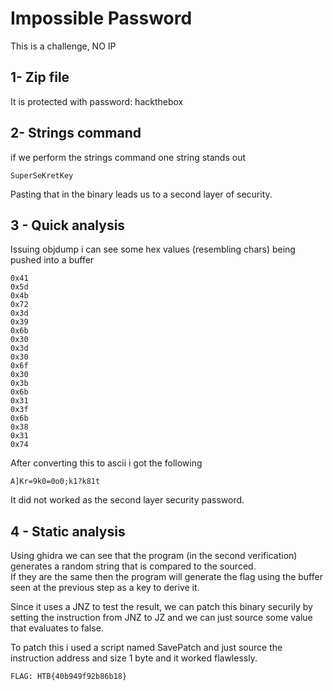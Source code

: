 # Impossible Password

This is a challenge, NO IP

## 1- Zip file

It is protected with password: hackthebox <br>

## 2- Strings command

if we perform the strings command one string stands out

```
SuperSeKretKey
```

Pasting that in the binary leads us to a second layer of security.

## 3 - Quick analysis

Issuing objdump i can see some hex values (resembling chars) being pushed into a buffer
```
0x41
0x5d
0x4b
0x72
0x3d
0x39
0x6b
0x30
0x3d
0x30
0x6f
0x30
0x3b
0x6b
0x31
0x3f
0x6b
0x38
0x31 
0x74
```

After converting this to ascii i got the following

```
A]Kr=9k0=0o0;k1?k81t
```

It did not worked as the second layer security password.

## 4 - Static analysis

Using ghidra we can see that the program (in the second verification) generates a random string that is compared to the sourced.<br>
If they are the same then the program will generate the flag using the buffer seen at the previous step as a key to derive it. <br>

Since it uses a JNZ to test the result, we can patch this binary securily by setting the instruction from JNZ to JZ and we can just source some value that evaluates to false.
<br>

To patch this i used a script named SavePatch and just source the instruction address and size 1 byte and it worked flawlessly.

```
FLAG: HTB{40b949f92b86b18}
```



